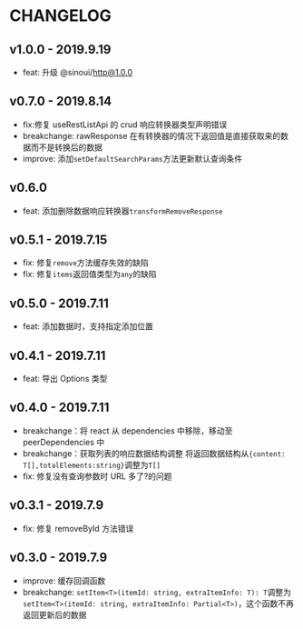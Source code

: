 # CHANGELOG

## v1.0.0 - 2019.9.19

- feat: 升级 @sinoui/http@1.0.0

## v0.7.0 - 2019.8.14

- fix:修复 useRestListApi 的 crud 响应转换器类型声明错误
- breakchange: rawResponse 在有转换器的情况下返回值是直接获取来的数据而不是转换后的数据
- improve: 添加`setDefaultSearchParams`方法更新默认查询条件

## v0.6.0

- feat: 添加删除数据响应转换器`transformRemoveResponse`

## v0.5.1 - 2019.7.15

- fix: 修复`remove`方法缓存失效的缺陷
- fix: 修复`items`返回值类型为`any`的缺陷

## v0.5.0 - 2019.7.11

- feat: 添加数据时，支持指定添加位置

## v0.4.1 - 2019.7.11

- feat: 导出 Options 类型

## v0.4.0 - 2019.7.11

- breakchange：将 react 从 dependencies 中移除，移动至 peerDependencies 中
- breakchange：获取列表的响应数据结构调整 将返回数据结构从`{content: T[],totalElements:string}`调整为`T[]`
- fix: 修复没有查询参数时 URL 多了?的问题

## v0.3.1 - 2019.7.9

- fix: 修复 removeById 方法错误

## v0.3.0 - 2019.7.9

- improve: 缓存回调函数
- breakchange: `setItem<T>(itemId: string, extraItemInfo: T): T`调整为`setItem<T>(itemId: string, extraItemInfo: Partial<T>)`，这个函数不再返回更新后的数据
